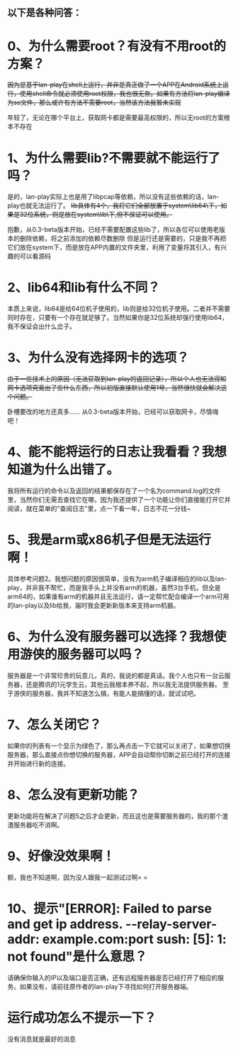 ## 以下是各种问答：

# 0、为什么需要root？有没有不用root的方案？
<S>
因为是基于lan-play在shell上运行，并非是真正做了一个APP在Android系统上运行，使用shell命令就必须使用root权限，我也很无奈。如果有方法将lan-play编译为so文件，那么或许有方法不需要root，当然该方法我暂未实现
</S>

年轻了，无论在哪个平台上，获取网卡都是需要最高权限的，所以无root的方案根本不存在

# 1、为什么需要lib?不需要就不能运行了吗？

是的，lan-play实际上也是用了libpcap等依赖，所以没有这些依赖的话，lan-play也就无法运行了。
<S>
lib具体有4个，我将它们全部放置于system\lib64\下，如果是32位系统，则是放在system\lib\下,但不保证可以使用。
</S>

抱歉，从0.3-beta版本开始，已经不需要配置这些lib了，所以各位可以使用老版本的删除依赖，将之前添加的依赖尽数删除
但是运行还是需要的，只是我不再把它们放在system下，而是放在APP内置的文件夹里，利用了变量将其引入，有兴趣的可以看源码

# 2、lib64和lib有什么不同？
本质上来说，lib64是给64位机子使用的，lib则是给32位机子使用。二者并不需要同时存在，只要有一个存在就足够了。当然如果你是32位系统却强行使用lib64，我不保证会出什么岔子。

# 3、为什么没有选择网卡的选项？
<S>
由于一些技术上的原因（无法获取到lan-play的返回记录），所以个人也无法得知网卡选项究竟出了些什么东西，所以初版直接默认使用1号，当然很快就会解决这个问题。
</S>

卧槽要改的地方还真多……
从0.3-beta版本开始，已经可以获取网卡，尽情嗨吧！

# 4、能不能将运行的日志让我看看？我想知道为什么出错了。
我将所有运行的命令以及返回的结果都保存在了一个名为command.log的文件里，当然你们无需去查找它在哪，因为我还提供了一个功能让你们直接能打开它并阅读，就在菜单的"查阅日志"里，点一下看一年，日志不花一分钱~

# 5、我是arm或x86机子但是无法运行啊！
具体参考问题2。我想问题的原因很简单，没有为arm机子编译相应的lib以及lan-play，并非我不帮忙，而是我手头上并没有arm的机器，虽然3台手机，但全是arm64的，如果谁有arm的机器并且无法运行，请一定帮忙配合编译一个arm可用的lan-play以及lib给我，届时我会更新新版本来支持arm机器。

# 6、为什么没有服务器可以选择？我想使用游侠的服务器可以吗？
服务器是一个非常珍贵的玩意儿，真的，我说的都是真话。我个人也只有一台云服务器，还是腾讯的1元学生云，其他云我根本养不起，所以我无法提供服务器。
至于游侠的服务器，我并不知道怎么搞，有能人能搞懂的话，就试试吧。

# 7、怎么关闭它？
如果你的列表有一个显示为绿色了，那么再点击一下它就可以关闭了，如果想切换服务器，那么直接点你想切换的服务器，APP会自动帮你切断之前已经打开的连接并开始进行新的连接。

# 8、怎么没有更新功能？
更新功能将在解决了问题5之后才会更新，而且这也是需要服务器的，我的那个渣渣服务器吃不消啊。

# 9、好像没效果啊！
额，我也不知道啊，因为没人跟我一起测试过啊= =

# 10、提示"[ERROR]: Failed to parse and get ip address. --relay-server-addr: example.com:port sush: <stdin>[5]: 1: not found"是什么意思？
请确保你输入的IP以及端口是否正确，还有远程服务器是否已经打开了相应的服务。如果没有，请前往原作者的lan-play下寻找如何打开服务器端。

# 运行成功怎么不提示一下？
没有消息就是最好的消息
